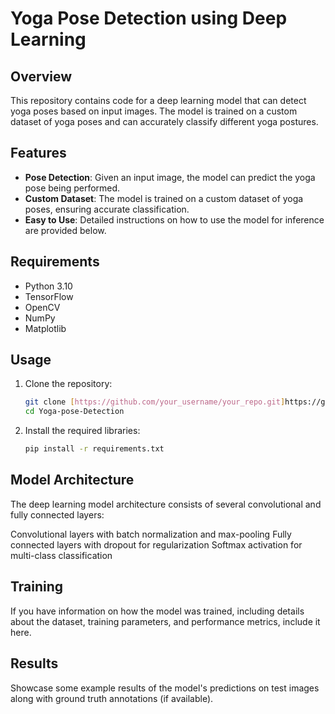 # Yoga Pose Detection using Deep Learning


## Overview
This repository contains code for a deep learning model that can detect yoga poses based on input images. The model is trained on a custom dataset of yoga poses and can accurately classify different yoga postures.

## Features
- **Pose Detection**: Given an input image, the model can predict the yoga pose being performed.
- **Custom Dataset**: The model is trained on a custom dataset of yoga poses, ensuring accurate classification.
- **Easy to Use**: Detailed instructions on how to use the model for inference are provided below.

## Requirements
- Python 3.10
- TensorFlow
- OpenCV
- NumPy
- Matplotlib

## Usage
1. Clone the repository:
   ```bash
   git clone [https://github.com/your_username/your_repo.git]https://github.com/dharaneeshgunturu2003/Yoga-Pose-Detection.git)
   cd Yoga-pose-Detection
   ```

2. Install the required libraries:
   ```bash
   pip install -r requirements.txt
   ```

## Model Architecture
The deep learning model architecture consists of several convolutional and fully connected layers:

Convolutional layers with batch normalization and max-pooling
Fully connected layers with dropout for regularization
Softmax activation for multi-class classification

## Training
If you have information on how the model was trained, including details about the dataset, training parameters, and performance metrics, include it here.

## Results
Showcase some example results of the model's predictions on test images along with ground truth annotations (if available).

